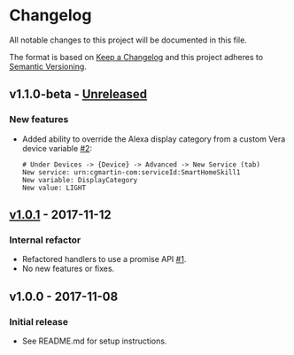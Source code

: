 # Changelog

All notable changes to this project will be documented in this file.

The format is based on [Keep a Changelog](http://keepachangelog.com/en/1.0.0/)
and this project adheres to [Semantic Versioning](http://semver.org/spec/v2.0.0.html).

## v1.1.0-beta - [Unreleased]
### New features
- Added ability to override the Alexa display category from a custom Vera device variable [#2](https://github.com/cgmartin/custom-vera-skill/pull/2):
    ```
    # Under Devices -> {Device} -> Advanced -> New Service (tab)
    New service: urn:cgmartin-com:serviceId:SmartHomeSkill1
    New variable: DisplayCategory
    New value: LIGHT
    ```

## [v1.0.1] - 2017-11-12
### Internal refactor
- Refactored handlers to use a promise API [#1](https://github.com/cgmartin/custom-vera-skill/pull/1).
- No new features or fixes.

## v1.0.0 - 2017-11-08
### Initial release
- See README.md for setup instructions.

[Unreleased]: https://github.com/olivierlacan/keep-a-changelog/compare/v1.0.1...HEAD
[v1.0.1]: https://github.com/cgmartin/custom-vera-skill/compare/v1.0.0...v1.0.1
